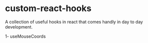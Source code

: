 # custom-react-hooks
A collection of useful hooks in react that comes handly in day to day development.

1-  useMouseCoords
